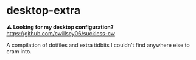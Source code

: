 # desktop-extra

**⚠️ Looking for my desktop configuration?**
https://github.com/cwillsey06/suckless-cw

A compilation of dotfiles and extra tidbits I couldn't find anywhere else to cram into.

